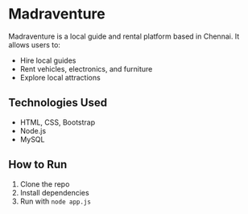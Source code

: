 # Madraventure

Madraventure is a local guide and rental platform based in Chennai. It allows users to:
- Hire local guides
- Rent vehicles, electronics, and furniture
- Explore local attractions

## Technologies Used
- HTML, CSS, Bootstrap
- Node.js
- MySQL

## How to Run
1. Clone the repo
2. Install dependencies
3. Run with `node app.js`
